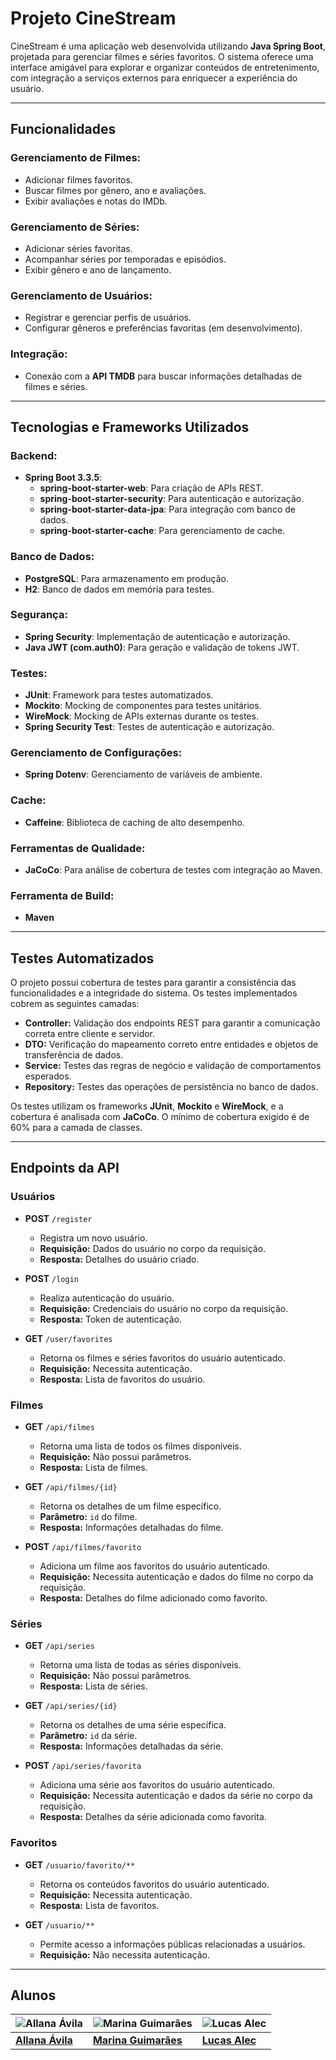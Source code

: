 # Projeto CineStream

CineStream é uma aplicação web desenvolvida utilizando **Java Spring Boot**, projetada para gerenciar filmes e séries favoritos. O sistema oferece uma interface amigável para explorar e organizar conteúdos de entretenimento, com integração a serviços externos para enriquecer a experiência do usuário.

---

## Funcionalidades

### Gerenciamento de Filmes:
- Adicionar filmes favoritos.
- Buscar filmes por gênero, ano e avaliações.
- Exibir avaliações e notas do IMDb.

### Gerenciamento de Séries:
- Adicionar séries favoritas.
- Acompanhar séries por temporadas e episódios.
- Exibir gênero e ano de lançamento.

### Gerenciamento de Usuários:
- Registrar e gerenciar perfis de usuários.
- Configurar gêneros e preferências favoritas (em desenvolvimento).

### Integração:
- Conexão com a **API TMDB** para buscar informações detalhadas de filmes e séries.

---

## Tecnologias e Frameworks Utilizados

### Backend:
- **Spring Boot 3.3.5**:
  - **spring-boot-starter-web**: Para criação de APIs REST.
  - **spring-boot-starter-security**: Para autenticação e autorização.
  - **spring-boot-starter-data-jpa**: Para integração com banco de dados.
  - **spring-boot-starter-cache**: Para gerenciamento de cache.

### Banco de Dados:
- **PostgreSQL**: Para armazenamento em produção.
- **H2**: Banco de dados em memória para testes.

### Segurança:
- **Spring Security**: Implementação de autenticação e autorização.
- **Java JWT (com.auth0)**: Para geração e validação de tokens JWT.

### Testes:
- **JUnit**: Framework para testes automatizados.
- **Mockito**: Mocking de componentes para testes unitários.
- **WireMock**: Mocking de APIs externas durante os testes.
- **Spring Security Test**: Testes de autenticação e autorização.

### Gerenciamento de Configurações:
- **Spring Dotenv**: Gerenciamento de variáveis de ambiente.

### Cache:
- **Caffeine**: Biblioteca de caching de alto desempenho.

### Ferramentas de Qualidade:
- **JaCoCo**: Para análise de cobertura de testes com integração ao Maven.

### Ferramenta de Build:
- **Maven**

---

## Testes Automatizados

O projeto possui cobertura de testes para garantir a consistência das funcionalidades e a integridade do sistema. Os testes implementados cobrem as seguintes camadas:

- **Controller:** Validação dos endpoints REST para garantir a comunicação correta entre cliente e servidor.
- **DTO:** Verificação do mapeamento correto entre entidades e objetos de transferência de dados.
- **Service:** Testes das regras de negócio e validação de comportamentos esperados.
- **Repository:** Testes das operações de persistência no banco de dados.

Os testes utilizam os frameworks **JUnit**, **Mockito** e **WireMock**, e a cobertura é analisada com **JaCoCo**. O mínimo de cobertura exigido é de 60% para a camada de classes.

---

## Endpoints da API

### Usuários
- **POST** `/register`
  - Registra um novo usuário.
  - **Requisição:** Dados do usuário no corpo da requisição.
  - **Resposta:** Detalhes do usuário criado.

- **POST** `/login`
  - Realiza autenticação do usuário.
  - **Requisição:** Credenciais do usuário no corpo da requisição.
  - **Resposta:** Token de autenticação.

- **GET** `/user/favorites`
  - Retorna os filmes e séries favoritos do usuário autenticado.
  - **Requisição:** Necessita autenticação.
  - **Resposta:** Lista de favoritos do usuário.

### Filmes
- **GET** `/api/filmes`
  - Retorna uma lista de todos os filmes disponíveis.
  - **Requisição:** Não possui parâmetros.
  - **Resposta:** Lista de filmes.

- **GET** `/api/filmes/{id}`
  - Retorna os detalhes de um filme específico.
  - **Parâmetro:** `id` do filme.
  - **Resposta:** Informações detalhadas do filme.

- **POST** `/api/filmes/favorito`
  - Adiciona um filme aos favoritos do usuário autenticado.
  - **Requisição:** Necessita autenticação e dados do filme no corpo da requisição.
  - **Resposta:** Detalhes do filme adicionado como favorito.

### Séries
- **GET** `/api/series`
  - Retorna uma lista de todas as séries disponíveis.
  - **Requisição:** Não possui parâmetros.
  - **Resposta:** Lista de séries.

- **GET** `/api/series/{id}`
  - Retorna os detalhes de uma série específica.
  - **Parâmetro:** `id` da série.
  - **Resposta:** Informações detalhadas da série.

- **POST** `/api/series/favorita`
  - Adiciona uma série aos favoritos do usuário autenticado.
  - **Requisição:** Necessita autenticação e dados da série no corpo da requisição.
  - **Resposta:** Detalhes da série adicionada como favorita.

### Favoritos
- **GET** `/usuario/favorito/**`
  - Retorna os conteúdos favoritos do usuário autenticado.
  - **Requisição:** Necessita autenticação.
  - **Resposta:** Lista de favoritos.

- **GET** `/usuario/**`
  - Permite acesso a informações públicas relacionadas a usuários.
  - **Requisição:** Não necessita autenticação.

---

## Alunos

| ![Allana Ávila](https://avatars.githubusercontent.com/u/45733002?v=4) | ![Marina Guimarães](https://avatars.githubusercontent.com/u/36242828?v=4) | ![Lucas Alec](https://avatars.githubusercontent.com/u/46879954?v=4) |
|----------------------------------------------------------------------|--------------------------------------------------------------------------|--------------------------------------------------------------------|
| [**Allana Ávila**](https://github.com/allanaavila)                   | [**Marina Guimarães**](https://github.com/marinagv95)                    | [**Lucas Alec**](https://github.com/LucasAlec)                    |

